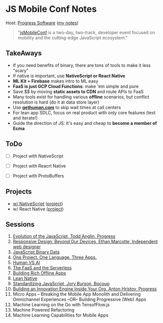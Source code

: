 # JS Mobile Conf Notes

Host: [Progress Software](https://www.progress.com/) ([my notes](./progress.md))

> "[jsMobileConf](https://jsmobileconf.com/) is a two-day, two-track, developer event focused on mobility and the cutting-edge JavaScript ecosystem."


## TakeAways

- If you need benefits of binary, there are tons of tools to make it less "scary"
- If native is important, use **NativeScript or React Native**
- **ML Kit + Firebase** makes intro to ML easy
- **FaaS is just GCP Cloud Functions**: make 'em simple and pure
- Save $$ by moving **static assets to CDN** and route APIs to FaaS
- Many tools exist for handling various **offline** scenarios, but conflict resolution is hard (do it at data store layer)
- Use **[gethuman.com](https://gethuman.com)** to skip wait times at call centers
- For lean app SDLC, focus on real product with only core features (test and iterate!)
- Guide the direction of JS: It's easy and cheap to **become a member of Ecma**


## ToDo

- [ ] Project with NativeScript
- [ ] Project with Reacrt Native
- [ ] Project with ProtoBuffers


## Projects

- [w/ NativeScript](./nativescript.md) ([project](https://play.nativescript.org/?template=play-tsc&id=4IHGEI))
- w/ React Native ([project](https://codesandbox.io/s/q4qymyp2l6))


## Sessions

1. [Evolution of the JavaScript, Todd Anglin, Progress](./evolution-of-js.md)
1. [Responsive Design: Beyond Our Devices, Ethan Marcotte, Independent web designer](./responsive-design.md)
1. [JavaScript Binary Data](./js-binary.md)
1. [One Project. One Language. Three Apps.](./one-one-three.md)
1. [Human VS AI](./human-vs-ai.md)
1. [The FaaS and the Serverless](./faas-and-serverless.md)
1. [Building Rich Offline Apps](./building-offline.md)
1. [Lean Native](./lean-native.md)
1. [Standardizing JavaScript, Jory Burson, Bocoup](./standardizing-javascript.md)
1. [Building an Innovation Engine Inside Your Org, Anton Hristov, Progress](./building-innovation-engine.md)
1. Micro Apps – Breaking the Mobile App Monolith and Delivering Omnichannel Experiences –OR– Building Progressive (Web) Apps
1. Machine Learning on the Go with TensofFlow.js
1. Machine Powered Refactoring
1. Machine Learning Capabilities for Mobile Apps
